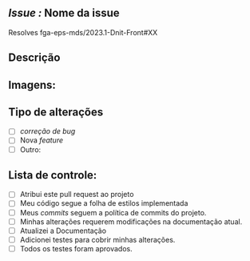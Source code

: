 ## _Issue :_ Nome da issue

<!-- Substituir "XX" pelo numero da issue -->
Resolves fga-eps-mds/2023.1-Dnit-Front#XX
<!-- Este projeto só aceita pull request de issues abertas -->
<!--  Se você está propondo um novo recurso ou modificação, primeiro discuta-o com uma issue --> 


## Descrição
<!-- Descreva suas alterações em detalhes -->
<!-- Quem for revisar o pull request deve conseguir entender, apenas com esta, o que são as alterações feitas e como verificar seu funcionamento -->
## Imagens:
<!-- Adicione imagens que demonstrem  a modificação em funcionamento -->
## Tipo de alterações
<!-- Quais tipos de alterações foram feitas -->
- [ ] _correção_ _de_ _bug_
- [ ] Nova _feature_
- [ ] Outro: <!-- especificar  -->
## Lista de controle:

- [ ] Atribui este pull request ao projeto
- [ ] Meu código segue a folha de estilos implementada
- [ ] Meus _commits_ seguem a política de commits do projeto.
- [ ] Minhas alterações requerem modificações na documentação atual.
- [ ] Atualizei a Documentação
- [ ] Adicionei testes para cobrir minhas alterações.
- [ ] Todos os testes foram aprovados.